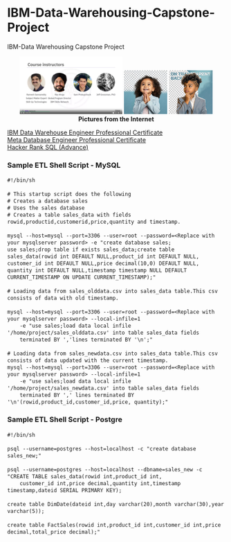 # IBM-Data-Warehousing-Capstone-Project
IBM-Data Warehousing Capstone Project

<p align="center" width="100%">
    <img width="47%" src="https://github.com/jkaewprateep/IBM-Data-Warehousing-Capstone-Project/blob/main/IBM%20Data%20WareHouse%20Instructors.png">
    <img width="20%" src="https://github.com/jkaewprateep/IBM-Data-Warehousing-Capstone-Project/blob/main/kid_db01.png">
    <img width="20%" src="https://github.com/jkaewprateep/IBM-Data-Warehousing-Capstone-Project/blob/main/kid_db02.png"> </br>
    <b> Pictures from the Internet </b> </br>
</p>

[IBM Data Warehouse Engineer Professional Certificate]( https://coursera.org/share/7b3eda47284a270158c979c19e543320 ) </br>
[Meta Database Engineer Professional Certificate]( https://coursera.org/share/0b7133ceaec8027d53af1c74b7d8e47d ) </br>
[Hacker Rank SQL (Advance)]( https://www.hackerrank.com/certificates/f225fa371510 ) </br>

### Sample ETL Shell Script - MySQL ###
```
#!/bin/sh

# This startup script does the following
# Creates a database sales
# Uses the sales database
# Creates a table sales_data with fields rowid,productid,customerid,price,quantity and timestamp.

mysql --host=mysql --port=3306 --user=root --password=<Replace with your mysqlserver password> -e "create database sales;
use sales;drop table if exists sales_data;create table sales_data(rowid int DEFAULT NULL,product_id int DEFAULT NULL,
customer_id int DEFAULT NULL,price decimal(10,0) DEFAULT NULL,
quantity int DEFAULT NULL,timestamp timestamp NULL DEFAULT CURRENT_TIMESTAMP ON UPDATE CURRENT_TIMESTAMP);"

# Loading data from sales_olddata.csv into sales_data table.This csv consists of data with old timestamp.

mysql --host=mysql --port=3306 --user=root --password=<Replace with your mysqlserver password> --local-infile=1
    -e "use sales;load data local infile '/home/project/sales_olddata.csv' into table sales_data fields
    terminated BY ','lines terminated BY '\n';"

# Loading data from sales_newdata.csv into sales_data table.This csv consists of data updated with the current timestamp.
mysql --host=mysql --port=3306 --user=root --password=<Replace with your mysqlserver password> --local-infile=1
    -e "use sales;load data local infile '/home/project/sales_newdata.csv' into table sales_data fields
    terminated BY ',' lines terminated BY '\n'(rowid,product_id,customer_id,price, quantity);"
```

### Sample ETL Shell Script - Postgre ####
```
#!/bin/sh

psql --username=postgres --host=localhost -c "create database sales_new;"

psql --username=postgres --host=localhost --dbname=sales_new -c "CREATE TABLE sales_data(rowid int,product_id int,
    customer_id int,price decimal,quantity int,timestamp timestamp,dateid SERIAL PRIMARY KEY);

create table DimDate(dateid int,day varchar(20),month varchar(30),year varchar(5));

create table FactSales(rowid int,product_id int,customer_id int,price decimal,total_price decimal);"
```
